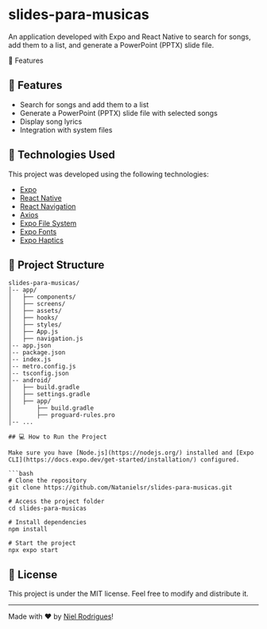 # slides-para-musicas

An application developed with Expo and React Native to search for songs, add them to a list, and generate a PowerPoint (PPTX) slide file.

📌 Features

## 📌 Features

- Search for songs and add them to a list
- Generate a PowerPoint (PPTX) slide file with selected songs
- Display song lyrics
- Integration with system files

## 🚀 Technologies Used

This project was developed using the following technologies:

- [Expo](https://expo.dev/)
- [React Native](https://reactnative.dev/)
- [React Navigation](https://reactnavigation.org/)
- [Axios](https://axios-http.com/)
- [Expo File System](https://docs.expo.dev/versions/latest/sdk/filesystem/)
- [Expo Fonts](https://docs.expo.dev/versions/latest/sdk/font/)
- [Expo Haptics](https://docs.expo.dev/versions/latest/sdk/haptics/)

## 📂 Project Structure

```
slides-para-musicas/
│-- app/
│   ├── components/
│   ├── screens/
│   ├── assets/
│   ├── hooks/
│   ├── styles/
│   ├── App.js
│   ├── navigation.js
│-- app.json
│-- package.json
│-- index.js
│-- metro.config.js
│-- tsconfig.json
│-- android/
│   ├── build.gradle
│   ├── settings.gradle
│   ├── app/
│       ├── build.gradle
│       ├── proguard-rules.pro
│-- ...

## 💻 How to Run the Project

Make sure you have [Node.js](https://nodejs.org/) installed and [Expo CLI](https://docs.expo.dev/get-started/installation/) configured.

```bash
# Clone the repository
git clone https://github.com/Natanielsr/slides-para-musicas.git

# Access the project folder
cd slides-para-musicas

# Install dependencies
npm install

# Start the project
npx expo start
```

## 📜 License

This project is under the MIT license. Feel free to modify and distribute it.

---

Made with ❤️ by [Niel Rodrigues](https://github.com/Natanielsr)!


